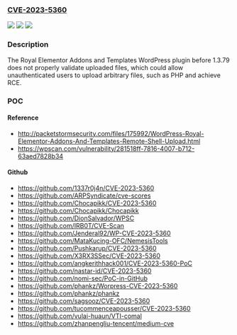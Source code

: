 ### [CVE-2023-5360](https://cve.mitre.org/cgi-bin/cvename.cgi?name=CVE-2023-5360)
![](https://img.shields.io/static/v1?label=Product&message=Royal%20Elementor%20Addons%20and%20Templates&color=blue)
![](https://img.shields.io/static/v1?label=Version&message=0%20&color=brightgreen)
![](https://img.shields.io/static/v1?label=Vulnerability&message=CWE-434%20Unrestricted%20Upload%20of%20File%20with%20Dangerous%20Type&color=brightgreen)

### Description

The Royal Elementor Addons and Templates WordPress plugin before 1.3.79 does not properly validate uploaded files, which could allow unauthenticated users to upload arbitrary files, such as PHP and achieve RCE.

### POC

#### Reference
- http://packetstormsecurity.com/files/175992/WordPress-Royal-Elementor-Addons-And-Templates-Remote-Shell-Upload.html
- https://wpscan.com/vulnerability/281518ff-7816-4007-b712-63aed7828b34

#### Github
- https://github.com/1337r0j4n/CVE-2023-5360
- https://github.com/ARPSyndicate/cve-scores
- https://github.com/Chocapikk/CVE-2023-5360
- https://github.com/Chocapikk/Chocapikk
- https://github.com/DionSalvador/WPSC
- https://github.com/IRB0T/CVE-Scan
- https://github.com/Jenderal92/WP-CVE-2023-5360
- https://github.com/MataKucing-OFC/NemesisTools
- https://github.com/Pushkarup/CVE-2023-5360
- https://github.com/X3RX3SSec/CVE-2023-5360
- https://github.com/angkerithhack001/CVE-2023-5360-PoC
- https://github.com/nastar-id/CVE-2023-5360
- https://github.com/nomi-sec/PoC-in-GitHub
- https://github.com/phankz/Worpress-CVE-2023-5360
- https://github.com/phankz/phankz
- https://github.com/sagsooz/CVE-2023-5360
- https://github.com/tucommenceapousser/CVE-2023-5360
- https://github.com/vulai-huaun/VTI-comal
- https://github.com/zhanpengliu-tencent/medium-cve

